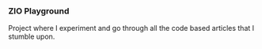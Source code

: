 ### ZIO Playground
Project where I experiment and go through all the code based articles that I stumble upon.